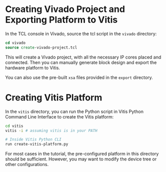 # Creating Vivado Project and Exporting Platform to Vitis

In the TCL console in Vivado, source the tcl script in the `vivado` directory:

```tcl
cd vivado
source create-vivado-project.tcl
```

This will create a Vivado project, with all the necessary IP cores placed and connected. Then you can manually generate block design and export the hardware platform to Vitis.

You can also use the pre-built `xsa` files provided in the `export` directory.


# Creating Vitis Platform

In the `vitis` directory, you can run the Python script in Vitis Python Command Line Interface to create the Vitis platform:

```bash
cd vitis
vitis -i # assuming vitis is in your PATH

# Inside Vitis Python CLI
run create-vitis-platform.py
```

For most cases in the tutorial, the pre-configured platform in this directory should be sufficient. However, you may want to modify the device tree or other configurations.
